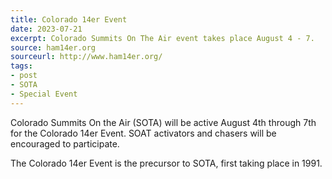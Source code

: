```yaml
---
title: Colorado 14er Event
date: 2023-07-21
excerpt: Colorado Summits On The Air event takes place August 4 - 7.
source: ham14er.org
sourceurl: http://www.ham14er.org/
tags:
- post
- SOTA
- Special Event
---
```

Colorado Summits On the Air (SOTA) will be active August 4th through 7th for the Colorado 14er Event. SOAT activators and chasers will be encouraged to participate. 

The Colorado 14er Event is the precursor to SOTA, first taking place in 1991.